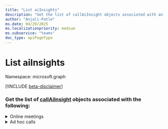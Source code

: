 ```yaml
---
title: "List aiInsights"
description: "Get the list of callAiInsight objects associated with an onlineMeeting and ad hoc calls."
author: "Anjali-Patle"
ms.date: 04/29/2025
ms.localizationpriority: medium
ms.subservice: "teams"
doc_type: apiPageType
---
```


# List aiInsights

Namespace: microsoft.graph

[!INCLUDE [beta-disclaimer](../../includes/beta-disclaimer.md)]

### Get the list of [callAiInsight](../resources/callaiinsight.md) objects associated with the following:

<details>
  <summary>Online meetings</summary>

### Get the list of [callAiInsight](../resources/callaiinsight.md) objects associated with an online meeting

> [!NOTE]
>
> * This API has license requirements. For more information, see [License requirements for Teams meeting AI insights APIs](/graph/teams-licenses#license-requirements-for-teams-meeting-ai-insights-apis).
> * This API works differently in one or more national clouds. For more information, see [Microsoft Teams API implementation differences in national clouds](/graph/teamwork-national-cloud-differences).

[!INCLUDE [national-cloud-support](../../includes/global-only.md)]

## Permissions for online meetings

Choose the permission or permissions marked as least privileged for this API. Use a higher privileged permission or permissions [only if your app requires it](/graph/permissions-overview#best-practices-for-using-microsoft-graph-permissions). For details about delegated and application permissions, see [Permission types](/graph/permissions-overview#permission-types). To learn more about these permissions, see the [permissions reference](/graph/permissions-reference).

<!-- { "blockType": "permissions", "name": "onlinemeeting_list_aiinsights" } -->
[!INCLUDE [permissions-table](../includes/permissions/onlinemeeting-list-aiinsights-permissions.md)]

> [!NOTE]
> This API works only for a meeting that has not expired. For more information, see [Limits and specifications for Microsoft Teams](/microsoftteams/limits-specifications-teams#meeting-expiration).

## HTTP request for online meetings

<!-- {
  "blockType": "ignored"
}
-->

``` http
GET /copilot/users/{userId}/onlineMeetings/{onlineMeetingId}/aiInsights
```

## Optional query parameters for online meetings

This method supports the `$select` and `$filter` [OData query parameters](/graph/query-parameters) to customize the response.

## Request headers for online meetings

|Name|Description|
|:---|:---|
|Authorization|Bearer {token}. Required. Learn more about [authentication and authorization](/graph/auth/auth-concepts).|

## Request body for online meetings

Don't supply a request body for this method.

## Response for online meetings

If successful, this method returns a `200 OK` response code and a collection of [callAiInsight](../resources/callaiinsight.md) objects in the response body.

## Examples for online meetings

### Request

The following example shows a request.

# [HTTP](#tab/http)
<!-- {
  "blockType": "request",
  "name": "list_callaiinsight",
  "sampleKeys": ["b935e675-5e67-48b9-8d45-249d5f88e964", "YTc3OTFhNWQtNTgwZC00OGZjLWJhYjQtOTFmNTUzMmU4MzEyqMCoqMTk6bWVldGluZ19ZbU0zTnpJNU9USXRZakU0WlMwME1tUTNMVGt6TVRRdFkyWm1PRGRtWmpsaVptRTNAdGhyZWFkLnYy"]
}
-->
``` http
GET https://graph.microsoft.com/beta/copilot/users/b935e675-5e67-48b9-8d45-249d5f88e964/onlineMeetings/YTc3OTFhNWQtNTgwZC00OGZjLWJhYjQtOTFmNTUzMmU4MzEyqMCoqMTk6bWVldGluZ19ZbU0zTnpJNU9USXRZakU0WlMwME1tUTNMVGt6TVRRdFkyWm1PRGRtWmpsaVptRTNAdGhyZWFkLnYy/aiInsights
```

# [C#](#tab/csharp)
[!INCLUDE [sample-code](../includes/snippets/csharp/list-callaiinsight-csharp-snippets.md)]
[!INCLUDE [sdk-documentation](../includes/snippets/snippets-sdk-documentation-link.md)]

# [Go](#tab/go)
[!INCLUDE [sample-code](../includes/snippets/go/list-callaiinsight-go-snippets.md)]
[!INCLUDE [sdk-documentation](../includes/snippets/snippets-sdk-documentation-link.md)]

# [Java](#tab/java)
[!INCLUDE [sample-code](../includes/snippets/java/list-callaiinsight-java-snippets.md)]
[!INCLUDE [sdk-documentation](../includes/snippets/snippets-sdk-documentation-link.md)]

# [JavaScript](#tab/javascript)
[!INCLUDE [sample-code](../includes/snippets/javascript/list-callaiinsight-javascript-snippets.md)]
[!INCLUDE [sdk-documentation](../includes/snippets/snippets-sdk-documentation-link.md)]

# [PHP](#tab/php)
[!INCLUDE [sample-code](../includes/snippets/php/list-callaiinsight-php-snippets.md)]
[!INCLUDE [sdk-documentation](../includes/snippets/snippets-sdk-documentation-link.md)]

# [Python](#tab/python)
[!INCLUDE [sample-code](../includes/snippets/python/list-callaiinsight-python-snippets.md)]
[!INCLUDE [sdk-documentation](../includes/snippets/snippets-sdk-documentation-link.md)]

---

### Response

The following example shows the response.

>**Note:** The response object shown here might be shortened for readability.

<!-- {
  "blockType": "response",
  "truncated": true,
  "@odata.type": "Collection(microsoft.graph.callAiInsight)"
}
-->

``` http
HTTP/1.1 200 OK
Content-Type: application/json

{
  "@odata.context": "https://graph.microsoft.com/beta/$metadata#copilot/users('b935e675-5e67-48b9-8d45-249d5f88e964')/onlineMeetings('YTc3O...')/aiInsights",
  "@odata.count": 1,
  "value": [
    {
      "id": "VjEj...",
      "callId": "af630fe0-04d3-4559-8cf9-91fe45e36296",
      "contentCorrelationId": "bc842d7a-2f6e-4b18-a1c7-73ef91d5c8e3",
      "createdDateTime": "2024-05-27T08:17:10.7261294Z",
      "endDateTime": "2024-05-27T08:17:10.7261294Z"
    }
  ]
}
```
</details>
<details>
  <summary>Ad hoc calls</summary>

### Get the list of [callAiInsight](../resources/callaiinsight.md) objects associated with an [ad hoc call](/graph/api/resources/adhoccall)

> [!NOTE]
>
> * This API has license requirements. For more information, see [License requirements for Teams meeting AI insights APIs](/graph/teams-licenses#license-requirements-for-teams-meeting-ai-insights-apis).
> * This API works differently in one or more national clouds. For more information, see [Microsoft Teams API implementation differences in national clouds](/graph/teamwork-national-cloud-differences).

[!INCLUDE [national-cloud-support](../../includes/global-only.md)]

## Permissions for ad hoc calls

Choose the permission or permissions marked as least privileged for this API. Use a higher privileged permission or permissions [only if your app requires it](/graph/permissions-overview#best-practices-for-using-microsoft-graph-permissions). For details about delegated and application permissions, see [Permission types](/graph/permissions-overview#permission-types). To learn more about these permissions, see the [permissions reference](/graph/permissions-reference).

<!-- { "blockType": "permissions", "name": "onlinemeeting_list_aiinsights" } -->
[!INCLUDE [permissions-table](../includes/permissions/onlinemeeting-list-aiinsights-permissions.md)]

> [!NOTE]
> This API works only for a meeting that hasn't expired. For more information, see [Limits and specifications for Microsoft Teams](/microsoftteams/limits-specifications-teams#meeting-expiration).

## HTTP request for ad hoc calls

<!-- {
  "blockType": "ignored"
}
-->

``` http
GET /copilot/users/{userId}/adhocCalls/{callId}/aiInsights
```

## Optional query parameters for ad hoc calls

This method supports the `$select` and `$filter` [OData query parameters](/graph/query-parameters) to customize the response.

## Request headers for ad hoc calls

|Name|Description|
|:---|:---|
|Authorization|Bearer {token}. Required. Learn more about [authentication and authorization](/graph/auth/auth-concepts).|

## Request body for ad hoc calls

Don't supply a request body for this method.

## Response for ad hoc calls

If successful, this method returns a `200 OK` response code and a collection of [callAiInsight](../resources/callaiinsight.md) objects in the response body.

## Examples for ad hoc calls

### Request

The following example shows a request.

# [HTTP](#tab/http)
<!-- {
  "blockType": "request",
  "name": "list_callaiinsight_adhoccalls",
  "sampleKeys": ["ba321e0d-79ee-478d-8e28-85a19507f456", "6e91b13b-5171-477f-8dc6-0fd43867f1de"]
}
-->
``` http
GET https://graph.microsoft.com/beta/copilot/users/ba321e0d-79ee-478d-8e28-85a19507f456/adhocCalls/6e91b13b-5171-477f-8dc6-0fd43867f1de/aiInsights
```

# [C#](#tab/csharp)
[!INCLUDE [sample-code](../includes/snippets/csharp/list-callaiinsight-csharp-snippets.md)]
[!INCLUDE [sdk-documentation](../includes/snippets/snippets-sdk-documentation-link.md)]

# [Go](#tab/go)
[!INCLUDE [sample-code](../includes/snippets/go/list-callaiinsight-go-snippets.md)]
[!INCLUDE [sdk-documentation](../includes/snippets/snippets-sdk-documentation-link.md)]

# [Java](#tab/java)
[!INCLUDE [sample-code](../includes/snippets/java/list-callaiinsight-java-snippets.md)]
[!INCLUDE [sdk-documentation](../includes/snippets/snippets-sdk-documentation-link.md)]

# [JavaScript](#tab/javascript)
[!INCLUDE [sample-code](../includes/snippets/javascript/list-callaiinsight-javascript-snippets.md)]
[!INCLUDE [sdk-documentation](../includes/snippets/snippets-sdk-documentation-link.md)]

# [PHP](#tab/php)
[!INCLUDE [sample-code](../includes/snippets/php/list-callaiinsight-php-snippets.md)]
[!INCLUDE [sdk-documentation](../includes/snippets/snippets-sdk-documentation-link.md)]

# [Python](#tab/python)
[!INCLUDE [sample-code](../includes/snippets/python/list-callaiinsight-python-snippets.md)]
[!INCLUDE [sdk-documentation](../includes/snippets/snippets-sdk-documentation-link.md)]

---

### Response

The following example shows the response.

>**Note:** The response object shown here might be shortened for readability.

<!-- {
  "blockType": "response",
  "truncated": true,
  "@odata.type": "Collection(microsoft.graph.callAiInsight)"
}
-->

``` http
HTTP/1.1 200 OK
Content-type: application/json

{
  "@odata.context": "https://graph.microsoft.com/beta/$metadata#copilot/users('ba321e0d-79ee-478d-8e28-85a19507f456')/adhocCalls('6e91b13b-5171-477f-8dc6-0fd43867f1de')/aiInsights",
  "@odata.count": 1,
  "value": [
    {
      "id": "VjEj...",
      "callId": "6e91b13b-5171-477f-8dc6-0fd43867f1de",
      "contentCorrelationId": "bc842d7a-2f6e-4b18-a1c7-73ef91d5c8e3",
      "createdDateTime": "2024-05-27T08:17:10.7261294Z",
      "endDateTime": "2024-05-27T08:17:10.7261294Z"
    }
  ]
}
```

</details>